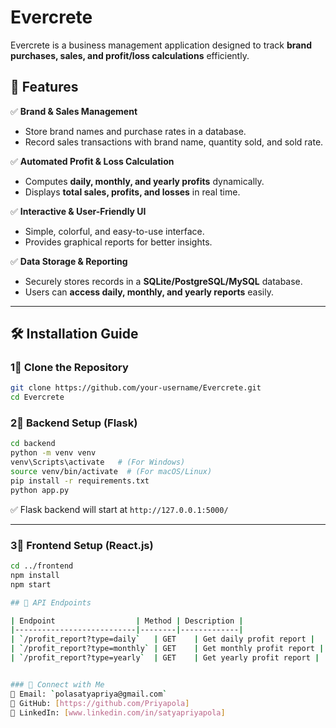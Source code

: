 # Evercrete

Evercrete is a business management application designed to track **brand purchases, sales, and profit/loss calculations** efficiently.

## 🚀 Features

✅ **Brand & Sales Management**  
- Store brand names and purchase rates in a database.  
- Record sales transactions with brand name, quantity sold, and sold rate.  

✅ **Automated Profit & Loss Calculation**  
- Computes **daily, monthly, and yearly profits** dynamically.  
- Displays **total sales, profits, and losses** in real time.  

✅ **Interactive & User-Friendly UI**  
- Simple, colorful, and easy-to-use interface.  
- Provides graphical reports for better insights.  

✅ **Data Storage & Reporting**  
- Securely stores records in a **SQLite/PostgreSQL/MySQL** database.  
- Users can **access daily, monthly, and yearly reports** easily.  

---

## 🛠 Installation Guide

### **1⃣ Clone the Repository**
```bash
git clone https://github.com/your-username/Evercrete.git
cd Evercrete
```

### **2⃣ Backend Setup (Flask)**
```bash
cd backend
python -m venv venv
venv\Scripts\activate   # (For Windows)
source venv/bin/activate  # (For macOS/Linux)
pip install -r requirements.txt
python app.py
```
✅ Flask backend will start at `http://127.0.0.1:5000/`

---

### **3⃣ Frontend Setup (React.js)**
```bash
cd ../frontend
npm install
npm start

## 📌 API Endpoints

| Endpoint                  | Method | Description |
|---------------------------|--------|-------------|
| `/profit_report?type=daily`   | GET    | Get daily profit report |
| `/profit_report?type=monthly` | GET    | Get monthly profit report |
| `/profit_report?type=yearly`  | GET    | Get yearly profit report |


### 🔗 Connect with Me
📧 Email: `polasatyapriya@gmail.com`  
🔗 GitHub: [https://github.com/Priyapola]  
🔗 LinkedIn: [www.linkedin.com/in/satyapriyapola]  
